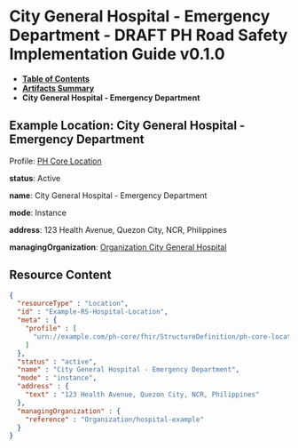 # City General Hospital - Emergency Department - DRAFT PH Road Safety Implementation Guide v0.1.0

* [**Table of Contents**](toc.md)
* [**Artifacts Summary**](artifacts.md)
* **City General Hospital - Emergency Department**

## Example Location: City General Hospital - Emergency Department

Profile: [PH Core Location](https://build.fhir.org/ig/UP-Manila-SILab/ph-core/StructureDefinition-ph-core-location.html)

**status**: Active

**name**: City General Hospital - Emergency Department

**mode**: Instance

**address**: 123 Health Avenue, Quezon City, NCR, Philippines

**managingOrganization**: [Organization City General Hospital](Organization-hospital-example.md)



## Resource Content

```json
{
  "resourceType" : "Location",
  "id" : "Example-RS-Hospital-Location",
  "meta" : {
    "profile" : [
      "urn://example.com/ph-core/fhir/StructureDefinition/ph-core-location"
    ]
  },
  "status" : "active",
  "name" : "City General Hospital - Emergency Department",
  "mode" : "instance",
  "address" : {
    "text" : "123 Health Avenue, Quezon City, NCR, Philippines"
  },
  "managingOrganization" : {
    "reference" : "Organization/hospital-example"
  }
}

```
